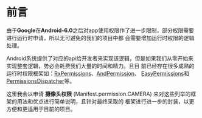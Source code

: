 # 前言
由于**Google**在**Android-6.0**之后对app使用权限作了进一步限制，部分权限需要进行运行时申请，所以无可避免的我们的项目中都
会需要增加运行时权限的逻辑处理。

Android系统提供了对应的api给开发者来实现该逻辑，但是如果我们从零开始来实现整套逻辑，势必会耗费我们大量的时间和精力。且目
前已经存在很多成熟的运行时权限框架如：[RxPermissions](api/tools/RxPermissions.md)、[AndPermission](api/tools/AndPermission.md)、
[EasyPermissions](api/tools/EasyPermissions.md)和[PermissionsDispatcher](api/tools/PermissionsDispatcher.md)等。

这里我会以申请 **摄像头权限** (Manifest.permission.CAMERA) 来对这些列举的框架的用法和优点进行简单说明，且针对最终采取的
框架进行进一步的封装，以更方便和更适用于目前的项目。

